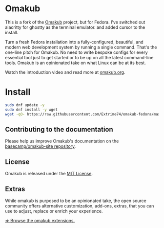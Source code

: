 # Omakub

This is a fork of the [Omakub](https://github.com/basecamp/omakub) project, but for Fedora.
I've switched out alacritty for ghostty as the terminal emulator. and added cursor to the install.

Turn a fresh Fedora installation into a fully-configured, beautiful, and modern web development system by running a single command. That's the one-line pitch for Omakub. No need to write bespoke configs for every essential tool just to get started or to be up on all the latest command-line tools. Omakub is an opinionated take on what Linux can be at its best.

Watch the introduction video and read more at [omakub.org](https://omakub.org).

# Install
```bash
sudo dnf update -y
sudo dnf install -y wget
wget -qO- https://raw.githubusercontent.com/Extrime74/omakub-fedora/master/boot.sh | bash
```

## Contributing to the documentation

Please help us improve Omakub's documentation on the [basecamp/omakub-site repository](https://github.com/basecamp/omakub-site).

## License

Omakub is released under the [MIT License](https://opensource.org/licenses/MIT).

## Extras

While omakub is purposed to be an opinionated take, the open source community offers alternative customization, add-ons, extras, that you can use to adjust, replace or enrich your experience.

[⇒ Browse the omakub extensions.](EXTENSIONS.md)

